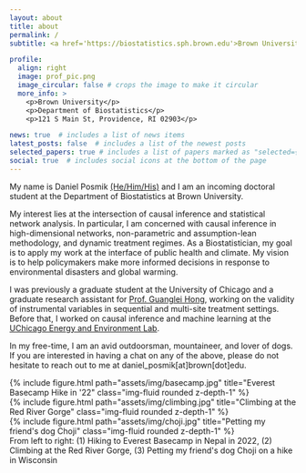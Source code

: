 ```yaml
---
layout: about
title: about
permalink: /
subtitle: <a href='https://biostatistics.sph.brown.edu'>Brown University, Department of Biostatistics</a>.

profile:
  align: right
  image: prof_pic.png 
  image_circular: false # crops the image to make it circular
  more_info: >
    <p>Brown University</p>
    <p>Department of Biostatistics</p>
    <p>121 S Main St, Providence, RI 02903</p>

news: true  # includes a list of news items
latest_posts: false  # includes a list of the newest posts
selected_papers: true # includes a list of papers marked as "selected={true}"
social: true  # includes social icons at the bottom of the page
---
```

My name is Daniel Posmik [(He/Him/His)](https://lgbtq.brown.edu/lgbtqbrown/pronouns-brown#:~:text=What%20pronouns%20are%20available%20in,fae%2Ffaer%2Ffaers) and I am an incoming doctoral student at the Department of Biostatistics at Brown University. 

My interest lies at the intersection of causal inference and statistical network analysis. In particular, I am concerned with causal inference in high-dimensional networks, non-parametric and assumption-lean methodology, and dynamic treatment regimes. As a Biostatistician, my goal is to apply my work at the interface of public health and climate. My vision is to help policymakers make more informed decisions in response to environmental disasters and global warming.   

I was previously a graduate student at the University of Chicago and a graduate research assistant for [Prof. Guanglei Hong](https://voices.uchicago.edu/ghong/), working on the validity of instrumental variables in sequential and multi-site treatment settings. Before that, I worked on causal inference and machine learning at the [UChicago Energy and Environment Lab](https://urbanlabs.uchicago.edu/labs/energy-environment). 

In my free-time, I am an avid outdoorsman, mountaineer, and lover of dogs. If you are interested in having a chat on any of the above, please do not hesitate to reach out to me at daniel_posmik[at]brown[dot]edu.

<div class="row">
    <div class="col-sm mt-3 mt-md-0">
        {% include figure.html path="assets/img/basecamp.jpg" title="Everest Basecamp Hike in '22" class="img-fluid rounded z-depth-1" %}
    </div>
    <div class="col-sm mt-3 mt-md-0">
        {% include figure.html path="assets/img/climbing.jpg" title="Climbing at the Red River Gorge" class="img-fluid rounded z-depth-1" %}
    </div>
    <div class="col-sm mt-3 mt-md-0">
        {% include figure.html path="assets/img/choji.jpg" title="Petting my friend's dog Choji" class="img-fluid rounded z-depth-1" %}
    </div>
</div>
<div class="caption">
    From left to right: (1) Hiking to Everest Basecamp in Nepal in 2022, (2) Climbing at the Red River Gorge, (3) Petting my friend's dog Choji on a hike in Wisconsin     
</div>
